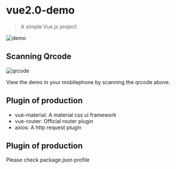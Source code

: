 # vue2.0-demo
> A simple Vue.js project

![demo](http://huzerui.com/vue2.0-demo/statics/img/readme/desc-1.gif)

## Scanning Qrcode 
![qrcode](http://huzerui.com/vue2.0-demo/statics/img/readme/qrcode.png)

View the demo in your mobilephone by scanning the qrcode above.

## Plugin of production
-  vue-material:  A material css ui framework
-  vue-router: Official router plugin
-  axios:  A http request plugin

## Plugin of production
Please check package.json profile



